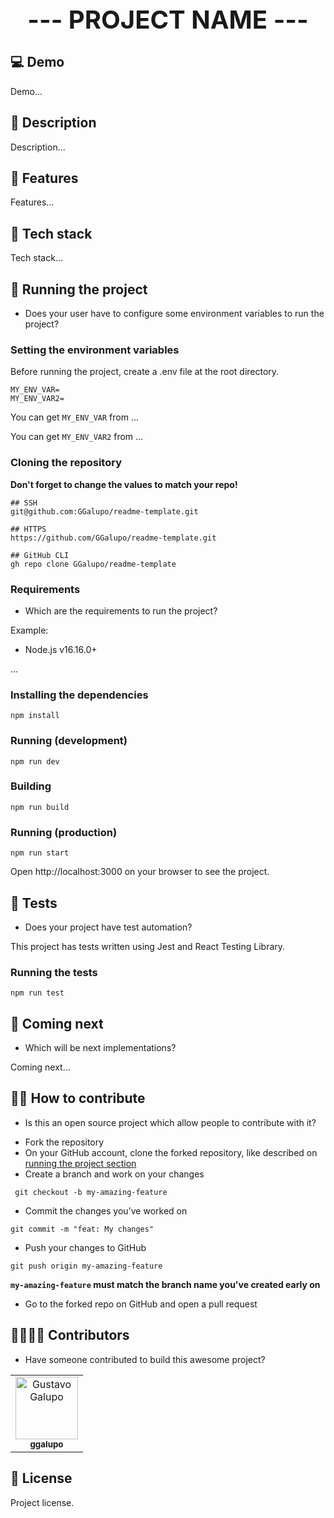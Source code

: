 <h1 align="center" style="font-size:40px">--- PROJECT NAME ---</h2>

## 💻 Demo

Demo...

## 🧾 Description

Description...

## 📖 Features

Features...

## 🔧 Tech stack

Tech stack...

## 🚀 Running the project

* Does your user have to configure some environment variables to run the project?

### Setting the environment variables

Before running the project, create a .env file at the root directory.

```
MY_ENV_VAR=
MY_ENV_VAR2=
```

You can get `MY_ENV_VAR` from ...

You can get `MY_ENV_VAR2` from ...

### Cloning the repository

**Don't forget to change the values to match your repo!**

```
## SSH
git@github.com:GGalupo/readme-template.git

## HTTPS
https://github.com/GGalupo/readme-template.git

## GitHub CLI
gh repo clone GGalupo/readme-template
```

### Requirements

- Which are the requirements to run the project?
  
Example:

- Node.js v16.16.0+

...

### Installing the dependencies

```
npm install
```

### Running (development)

```
npm run dev
```

### Building

```
npm run build
```

### Running (production)

```
npm run start
```

Open http://localhost:3000 on your browser to see the project.

## 🧪 Tests

* Does your project have test automation?

This project has tests written using Jest and React Testing Library.

### Running the tests

```
npm run test
```


## 📅 Coming next

* Which will be next implementations?

Coming next...

## 🤝🏻 How to contribute

* Is this an open source project which allow people to contribute with it?
  
- Fork the repository
- On your GitHub account, clone the forked repository, like described on [running the project section](#cloning-the-repository)
- Create a branch and work on your changes

```
 git checkout -b my-amazing-feature
```

- Commit the changes you've worked on

```
git commit -m "feat: My changes"
```

- Push your changes to GitHub

```
git push origin my-amazing-feature
```
**`my-amazing-feature` must match the branch name you've created early on**

- Go to the forked repo on GitHub and open a pull request

## 🙋‍♀️🙋‍♂️ Contributors

* Have someone contributed to build this awesome project?

<table>
  <tr>
    <td align="center">
      <a href="http://github.com/ggalupo">
        <img src="https://github.com/ggalupo.png" width="100px" alt="Gustavo Galupo"/><br>
        <sub>
          <b>ggalupo</b>
        </sub>
      </a>
    </td>
  </tr>
</table>

## 📝 License

Project license.
